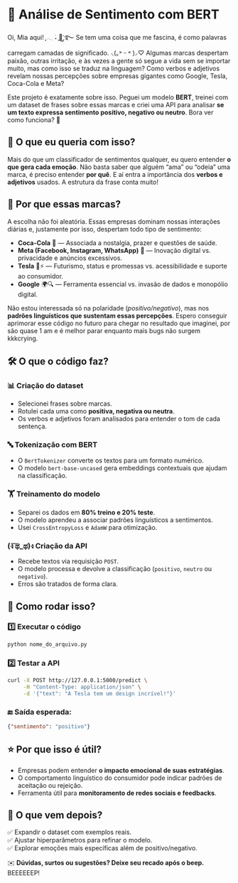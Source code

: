 # 🔎 Análise de Sentimento com BERT

Oi, Mia aqui! ִֶָ𓂃 ࣪˖ ִֶָ🐇་༘࿐
Se tem uma coisa que me fascina, é como palavras carregam camadas de significado. ⸜(｡˃ ᵕ ˂ )⸝♡
Algumas marcas despertam paixão, outras irritação, e às vezes a gente só segue a vida sem se importar muito, mas como isso se traduz na linguagem? 
Como verbos e adjetivos revelam nossas percepções sobre empresas gigantes como Google, Tesla, Coca-Cola e Meta?

Este projeto é exatamente sobre isso. Peguei um modelo **BERT**, treinei com um dataset de frases sobre essas marcas e criei uma API para analisar **se um texto expressa sentimento positivo, negativo ou neutro**. Bora ver como funciona? 👀

## 🎯 **O que eu queria com isso?** 

Mais do que um classificador de sentimentos qualquer, eu quero entender **o que gera cada emoção**. Não basta saber que alguém “ama” ou “odeia” uma marca, é preciso entender **por quê**. E aí entra a importância dos **verbos e adjetivos** usados. A estrutura da frase conta muito!

## 🏢 **Por que essas marcas?**

A escolha não foi aleatória. Essas empresas dominam nossas interações diárias e, justamente por isso, despertam todo tipo de sentimento:

- **Coca-Cola** 🥤 — Associada a nostalgia, prazer e questões de saúde.
- **Meta (Facebook, Instagram, WhatsApp)** 📱 — Inovação digital vs. privacidade e anúncios excessivos.
- **Tesla** 🚗⚡ — Futurismo, status e promessas vs. acessibilidade e suporte ao consumidor.
- **Google** 🌍🔍 — Ferramenta essencial vs. invasão de dados e monopólio digital.

Não estou interessada só na polaridade (*positivo/negativo*), mas nos **padrões linguísticos que sustentam essas percepções**.
Espero conseguir aprimorar esse código no futuro para chegar no resultado que imaginei, por são quase 1 am e é melhor parar enquanto mais bugs não surgem kkkcrying.

## 🛠️ **O que o código faz?**

### 📊 Criação do dataset
- Selecionei frases sobre marcas.
- Rotulei cada uma como **positiva, negativa ou neutra**.
- Os verbos e adjetivos foram analisados para entender o tom de cada sentença.

### 🔤 Tokenização com BERT
- O `BertTokenizer` converte os textos para um formato numérico.
- O modelo `bert-base-uncased` gera embeddings contextuais que ajudam na classificação.

### 🏋️ Treinamento do modelo
- Separei os dados em **80% treino e 20% teste**.
- O modelo aprendeu a associar padrões linguísticos a sentimentos.
- Usei `CrossEntropyLoss` e `AdamW` para otimização.

### (ง ͠ಥ_ಥ)ง Criação da API
- Recebe textos via requisição `POST`.
- O modelo processa e devolve a classificação (`positivo`, `neutro` ou `negativo`).
- Erros são tratados de forma clara.

## 💫 **Como rodar isso?**

### 1️⃣ Executar o código
```bash
python nome_do_arquivo.py
```

### 2️⃣ Testar a API
```bash
curl -X POST http://127.0.0.1:5000/predict \
     -H "Content-Type: application/json" \
     -d '{"text": "A Tesla tem um design incrível!"}'
```

### 🔚 Saída esperada:
```json
{"sentimento": "positivo"}
```

## ⭐ **Por que isso é útil?**
- Empresas podem entender **o impacto emocional de suas estratégias**.
- O comportamento linguístico do consumidor pode indicar padrões de aceitação ou rejeição.
- Ferramenta útil para **monitoramento de redes sociais e feedbacks**.

## 📌 **O que vem depois?**
✅ Expandir o dataset com exemplos reais.  
✅ Ajustar hiperparâmetros para refinar o modelo.  
✅ Explorar emoções mais específicas além de positivo/negativo.  

✉️ **Dúvidas, surtos ou sugestões? Deixe seu recado após o beep.** BEEEEEEP! 
